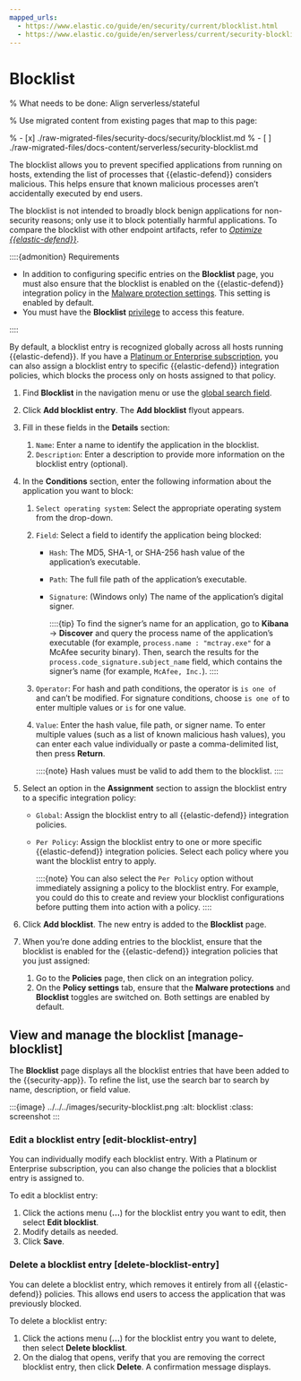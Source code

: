 ```yaml
---
mapped_urls:
  - https://www.elastic.co/guide/en/security/current/blocklist.html
  - https://www.elastic.co/guide/en/serverless/current/security-blocklist.html
---
```


# Blocklist

% What needs to be done: Align serverless/stateful

% Use migrated content from existing pages that map to this page:

% - [x] ./raw-migrated-files/security-docs/security/blocklist.md
% - [ ] ./raw-migrated-files/docs-content/serverless/security-blocklist.md

The blocklist allows you to prevent specified applications from running on hosts, extending the list of processes that {{elastic-defend}} considers malicious. This helps ensure that known malicious processes aren’t accidentally executed by end users.

The blocklist is not intended to broadly block benign applications for non-security reasons; only use it to block potentially harmful applications. To compare the blocklist with other endpoint artifacts, refer to [*Optimize {{elastic-defend}}*](/solutions/security/manage-elastic-defend/optimize-elastic-defend.md).

::::{admonition} Requirements
* In addition to configuring specific entries on the **Blocklist** page, you must also ensure that the blocklist is enabled on the {{elastic-defend}} integration policy in the [Malware protection settings](/solutions/security/configure-elastic-defend/configure-an-integration-policy-for-elastic-defend.md#malware-protection). This setting is enabled by default.
* You must have the **Blocklist** [privilege](/solutions/security/configure-elastic-defend/elastic-defend-feature-privileges.md) to access this feature.

::::


By default, a blocklist entry is recognized globally across all hosts running {{elastic-defend}}. If you have a [Platinum or Enterprise subscription](https://www.elastic.co/pricing), you can also assign a blocklist entry to specific {{elastic-defend}} integration policies, which blocks the process only on hosts assigned to that policy.

1. Find **Blocklist** in the navigation menu or use the [global search field](/explore-analyze/find-and-organize/find-apps-and-objects.md).
2. Click **Add blocklist entry**. The **Add blocklist** flyout appears.
3. Fill in these fields in the **Details** section:

    1. `Name`: Enter a name to identify the application in the blocklist.
    2. `Description`: Enter a description to provide more information on the blocklist entry (optional).

4. In the **Conditions** section, enter the following information about the application you want to block:

    1. `Select operating system`: Select the appropriate operating system from the drop-down.
    2. `Field`: Select a field to identify the application being blocked:

        * `Hash`: The MD5, SHA-1, or SHA-256 hash value of the application’s executable.
        * `Path`: The full file path of the application’s executable.
        * `Signature`: (Windows only) The name of the application’s digital signer.

            ::::{tip}
            To find the signer’s name for an application, go to **Kibana** → **Discover** and query the process name of the application’s executable (for example, `process.name : "mctray.exe"` for a McAfee security binary). Then, search the results for the `process.code_signature.subject_name` field, which contains the signer’s name (for example, `McAfee, Inc.`).
            ::::

    3. `Operator`: For hash and path conditions, the operator is `is one of` and can’t be modified. For signature conditions, choose `is one of` to enter multiple values or `is` for one value.
    4. `Value`: Enter the hash value, file path, or signer name. To enter multiple values (such as a list of known malicious hash values), you can enter each value individually or paste a comma-delimited list, then press **Return**.

        ::::{note}
        Hash values must be valid to add them to the blocklist.
        ::::

5. Select an option in the **Assignment** section to assign the blocklist entry to a specific integration policy:

    * `Global`: Assign the blocklist entry to all {{elastic-defend}} integration policies.
    * `Per Policy`: Assign the blocklist entry to one or more specific {{elastic-defend}} integration policies. Select each policy where you want the blocklist entry to apply.

        ::::{note}
        You can also select the `Per Policy` option without immediately assigning a policy to the blocklist entry. For example, you could do this to create and review your blocklist configurations before putting them into action with a policy.
        ::::

6. Click **Add blocklist**. The new entry is added to the **Blocklist** page.
7. When you’re done adding entries to the blocklist, ensure that the blocklist is enabled for the {{elastic-defend}} integration policies that you just assigned:

    1. Go to the **Policies** page, then click on an integration policy.
    2. On the **Policy settings** tab, ensure that the **Malware protections** and **Blocklist** toggles are switched on. Both settings are enabled by default.



## View and manage the blocklist [manage-blocklist]

The **Blocklist** page displays all the blocklist entries that have been added to the {{security-app}}. To refine the list, use the search bar to search by name, description, or field value.

:::{image} ../../../images/security-blocklist.png
:alt: blocklist
:class: screenshot
:::


### Edit a blocklist entry [edit-blocklist-entry]

You can individually modify each blocklist entry. With a Platinum or Enterprise subscription, you can also change the policies that a blocklist entry is assigned to.

To edit a blocklist entry:

1. Click the actions menu (**…​**) for the blocklist entry you want to edit, then select **Edit blocklist**.
2. Modify details as needed.
3. Click **Save**.


### Delete a blocklist entry [delete-blocklist-entry]

You can delete a blocklist entry, which removes it entirely from all {{elastic-defend}} policies. This allows end users to access the application that was previously blocked.

To delete a blocklist entry:

1. Click the actions menu (**…​**) for the blocklist entry you want to delete, then select **Delete blocklist**.
2. On the dialog that opens, verify that you are removing the correct blocklist entry, then click **Delete**. A confirmation message displays.
